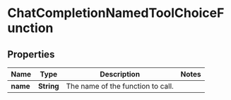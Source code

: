 

# ChatCompletionNamedToolChoiceFunction


## Properties

Name | Type | Description | Notes
------------ | ------------- | ------------- | -------------
**name** | **String** | The name of the function to call. | 



